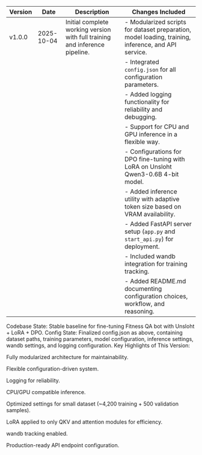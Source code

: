 | Version | Date       | Description                                                                 | Changes Included                                                                                    |
| ------- | ---------- | --------------------------------------------------------------------------- | --------------------------------------------------------------------------------------------------- |
| v1.0.0  | 2025-10-04 | Initial complete working version with full training and inference pipeline. | - Modularized scripts for dataset preparation, model loading, training, inference, and API service. |
|         |            |                                                                             | - Integrated `config.json` for all configuration parameters.                                        |
|         |            |                                                                             | - Added logging functionality for reliability and debugging.                                        |
|         |            |                                                                             | - Support for CPU and GPU inference in a flexible way.                                              |
|         |            |                                                                             | - Configurations for DPO fine-tuning with LoRA on Unsloht Qwen3-0.6B 4-bit model.                   |
|         |            |                                                                             | - Added inference utility with adaptive token size based on VRAM availability.                      |
|         |            |                                                                             | - Added FastAPI server setup (`app.py` and `start_api.py`) for deployment.                          |
|         |            |                                                                             | - Included wandb integration for training tracking.                                                 |
|         |            |                                                                             | - Added README.md documenting configuration choices, workflow, and reasoning.                       |

Codebase State: Stable baseline for fine-tuning Fitness QA bot with Unsloht + LoRA + DPO.
Config State: Finalized config.json as above, containing dataset paths, training parameters, model configuration, inference settings, wandb settings, and logging configuration.
Key Highlights of This Version:

Fully modularized architecture for maintainability.

Flexible configuration-driven system.

Logging for reliability.

CPU/GPU compatible inference.

Optimized settings for small dataset (~4,200 training + 500 validation samples).

LoRA applied to only QKV and attention modules for efficiency.

wandb tracking enabled.

Production-ready API endpoint configuration.
